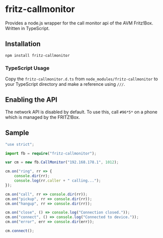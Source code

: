 # fritz-callmonitor
Provides a node.js wrapper for the call monitor api of the AVM Fritz!Box. Written in TypeScript.

## Installation
```
npm install fritz-callmonitor
```

### TypeScript Usage
Copy the `fritz-callmonitor.d.ts` from `node_modules/fritz-callmonitor` to your TypeScript directory and make a reference using `///`.

## Enabling the API
The network API is disabled by default. To use this, call `#96*5*` on a phone which is managed by the FRITZ!Box.

## Sample

```TypeScript
"use strict";

import fb = require("fritz-callmonitor");

var cm = new fb.CallMonitor("192.168.178.1", 1012);

cm.on("ring", rr => {
    console.dir(rr);
    console.log(rr.caller + " calling...");
});

cm.on("call", rr => console.dir(rr));
cm.on("pickup", rr => console.dir(rr));
cm.on("hangup", rr => console.dir(rr));

cm.on("close", () => console.log("Connection closed."));
cm.on("connect", () => console.log("Connected to device."));
cm.on("error", err => console.dir(err));

cm.connect();
```
